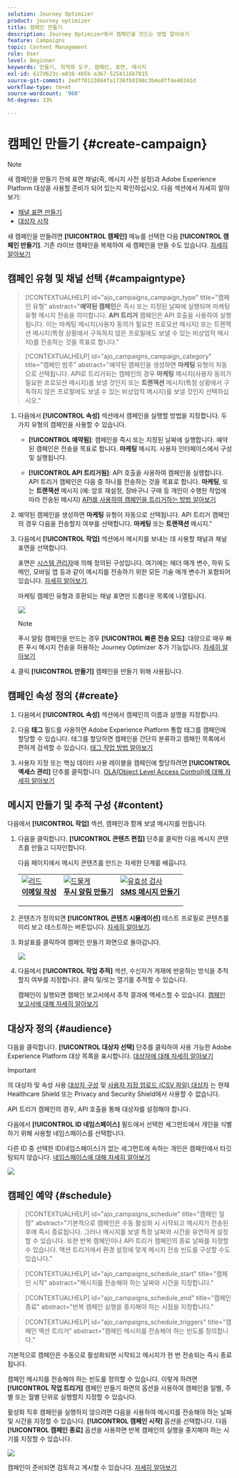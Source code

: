 ```yaml
---
solution: Journey Optimizer
product: journey optimizer
title: 캠페인 만들기
description: Journey Optimizer에서 캠페인을 만드는 방법 알아보기
feature: Campaigns
topic: Content Management
role: User
level: Beginner
keywords: 만들기, 최적화 도구, 캠페인, 표면, 메시지
exl-id: 617d623c-e038-4b5b-a367-5254116b7815
source-git-commit: 2edff0123084fa1736fb8198c3b4e8ff4e40341d
workflow-type: tm+mt
source-wordcount: '960'
ht-degree: 33%

---
```


# 캠페인 만들기 {#create-campaign}

>[!NOTE]
>
>새 캠페인을 만들기 전에 표면 채널(즉, 메시지 사전 설정)과 Adobe Experience Platform 대상을 사용할 준비가 되어 있는지 확인하십시오. 다음 섹션에서 자세히 알아보기:
>
>* [채널 표면 만들기](../configuration/channel-surfaces.md)
>* [대상자 시작](../audience/about-audiences.md)

새 캠페인을 만들려면 **[!UICONTROL 캠페인]** 메뉴를 선택한 다음 **[!UICONTROL 캠페인 만들기]**. 기존 라이브 캠페인을 복제하여 새 캠페인을 만들 수도 있습니다. [자세히 알아보기](modify-stop-campaign.md#duplicate)

## 캠페인 유형 및 채널 선택 {#campaigntype}

>[!CONTEXTUALHELP]
>id="ajo_campaigns_campaign_type"
>title="캠페인 유형"
>abstract="**예약된 캠페인**&#x200B;은 즉시 또는 지정된 날짜에 실행되며 마케팅 유형 메시지 전송을 의미합니다. **API 트리거** 캠페인은 API 호출을 사용하여 실행됩니다. 이는 마케팅 메시지(사용자 동의가 필요한 프로모션 메시지) 또는 트랜잭션 메시지(특정 상황에서 구독하지 않은 프로필에도 보낼 수 있는 비상업적 메시지)를 전송하는 것을 목표로 합니다."

>[!CONTEXTUALHELP]
>id="ajo_campaigns_campaign_category"
>title="캠페인 범주"
>abstract="예약된 캠페인을 생성하면 **마케팅** 유형이 자동으로 선택됩니다. API로 트리거되는 캠페인의 경우 **마케팅** 메시지(사용자 동의가 필요한 프로모션 메시지)를 보낼 것인지 또는 **트랜잭션** 메시지(특정 상황에서 구독하지 않은 프로필에도 보낼 수 있는 비상업적 메시지)를 보낼 것인지 선택하십시오."

1. 다음에서 **[!UICONTROL 속성]** 섹션에서 캠페인을 실행할 방법을 지정합니다. 두 가지 유형의 캠페인을 사용할 수 있습니다.

   * **[!UICONTROL 예약됨]**: 캠페인을 즉시 또는 지정된 날짜에 실행합니다. 예약된 캠페인은 전송을 목표로 합니다. **마케팅** 메시지. 사용자 인터페이스에서 구성 및 실행됩니다.

   * **[!UICONTROL API 트리거됨]**: API 호출을 사용하여 캠페인을 실행합니다. API 트리거 캠페인은 다음 중 하나를 전송하는 것을 목표로 합니다. **마케팅**, 또는 **트랜잭션** 메시지 (예: 암호 재설정, 장바구니 구매 등 개인이 수행한 작업에 따라 전송된 메시지) [API를 사용하여 캠페인을 트리거하는 방법 알아보기](api-triggered-campaigns.md)

1. 예약된 캠페인을 생성하면 **마케팅** 유형이 자동으로 선택됩니다. API 트리거 캠페인의 경우 다음을 전송할지 여부를 선택합니다. **마케팅** 또는 **트랜잭션** 메시지.&quot;

1. 다음에서 **[!UICONTROL 작업]** 섹션에서 메시지를 보내는 데 사용할 채널과 채널 표면을 선택합니다.

   표면은 [시스템 관리자](../start/path/administrator.md)에 의해 정의된 구성입니다. 여기에는 헤더 매개 변수, 하위 도메인, 모바일 앱 등과 같이 메시지를 전송하기 위한 모든 기술 매개 변수가 포함되어 있습니다. [자세히 알아보기](../configuration/channel-surfaces.md).

   마케팅 캠페인 유형과 호환되는 채널 표면만 드롭다운 목록에 나열됩니다.

   ![](assets/create-campaign-action.png)

   >[!NOTE]
   >
   >푸시 알림 캠페인을 만드는 경우 **[!UICONTROL 빠른 전송 모드]**: 대량으로 매우 빠른 푸시 메시지 전송을 허용하는 Journey Optimizer 추가 기능입니다. [자세히 알아보기](../push/create-push.md#rapid-delivery)

1. 클릭 **[!UICONTROL 만들기]** 캠페인을 만들기 위해 사용됩니다.

## 캠페인 속성 정의 {#create}

1. 다음에서 **[!UICONTROL 속성]** 섹션에서 캠페인의 이름과 설명을 지정합니다.

   <!--To test the content of your message, toggle the **[!UICONTROL Content experiment]** option on. This allows you to test multiple variables of a delivery on populations samples, in order to define which treatment has the biggest impact on the targeted population.[Learn more about content experiment](../campaigns/content-experiment.md).-->

1. 다음 **태그** 필드를 사용하면 Adobe Experience Platform 통합 태그를 캠페인에 할당할 수 있습니다. 태그를 할당하면 캠페인을 간단히 분류하고 캠페인 목록에서 편하게 검색할 수 있습니다. [태그 작업 방법 알아보기](../start/search-filter-categorize.md#tags)

1. 사용자 지정 또는 핵심 데이터 사용 레이블을 캠페인에 할당하려면 **[!UICONTROL 액세스 관리]** 단추를 클릭합니다. [OLA(Object Level Access Control)에 대해 자세히 알아보기](../administration/object-based-access.md)

## 메시지 만들기 및 추적 구성 {#content}

다음에서 **[!UICONTROL 작업]** 섹션, 캠페인과 함께 보낼 메시지를 만듭니다.

1. 다음을 클릭합니다. **[!UICONTROL 콘텐츠 편집]** 단추를 클릭한 다음 메시지 콘텐츠를 만들고 디자인합니다.

   다음 페이지에서 메시지 콘텐츠를 만드는 자세한 단계를 배웁니다.

   <table style="table-layout:fixed">
    <tr style="border: 0;">
    <td>
    <a href="../email/create-email.md">
    <img alt="리드" src="../assets/do-not-localize/email.jpg">
    </a>
    <div><a href="../email/create-email.md"><strong>이메일 작성</strong>
    </div>
    <p>
    </td>
    <td>
    <a href="../push/create-push.md">
      <img alt="드물게" src="../assets/do-not-localize/push.jpg">
    </a>
    <div>
    <a href="../push/create-push.md"><strong>푸시 알림 만들기</strong></a>
    </div>
    <p>
    </td>
    <td>
    <a href="../sms/create-sms.md">
      <img alt="유효성 검사" src="../assets/do-not-localize/sms.jpg">
    </a>
    <div>
    <a href="../sms/create-sms.md"><strong>SMS 메시지 만들기</strong></a>
    </div>
    <p>
    </td>
    </tr>
    </table>

1. 콘텐츠가 정의되면 **[!UICONTROL 콘텐츠 시뮬레이션]** 테스트 프로필로 콘텐츠를 미리 보고 테스트하는 버튼입니다. [자세히 알아보기](../content-management/preview-test.md).

1. 화살표를 클릭하여 캠페인 만들기 화면으로 돌아갑니다.

   ![](assets/create-campaign-design.png)

1. 다음에서 **[!UICONTROL 작업 추적]** 섹션, 수신자가 게재에 반응하는 방식을 추적할지 여부를 지정합니다. 클릭 및/또는 열기를 추적할 수 있습니다.

   캠페인이 실행되면 캠페인 보고서에서 추적 결과에 액세스할 수 있습니다. [캠페인 보고서에 대해 자세히 알아보기](../reports/campaign-global-report.md)

## 대상자 정의 {#audience}

다음을 클릭합니다. **[!UICONTROL 대상자 선택]** 단추를 클릭하여 사용 가능한 Adobe Experience Platform 대상 목록을 표시합니다. [대상자에 대해 자세히 알아보기](../audience/about-audiences.md)

>[!IMPORTANT]
>
>의 대상자 및 속성 사용 [대상자 구성](../audience/get-started-audience-orchestration.md) 및 [사용자 지정 업로드 (CSV 파일) 대상자](https://experienceleague.adobe.com/docs/experience-platform/segmentation/ui/overview.html#import-audience) 는 현재 Healthcare Shield 또는 Privacy and Security Shield에서 사용할 수 없습니다.
>
>API 트리거 캠페인의 경우, API 호출을 통해 대상자를 설정해야 합니다.

다음에서 **[!UICONTROL ID 네임스페이스]** 필드에서 선택한 세그먼트에서 개인을 식별하기 위해 사용할 네임스페이스를 선택합니다.

다른 ID 중 선택한 ID(네임스페이스)가 없는 세그먼트에 속하는 개인은 캠페인에서 타깃팅되지 않습니다. [네임스페이스에 대해 자세히 알아보기](../event/about-creating.md#select-the-namespace)

![](assets/create-campaign-namespace.png)

<!--If you are are creating an API-triggered campaign, the **[!UICONTROL cURL request]** section allows you to retrieve the **[!UICONTROL Campaign ID]** to use in the API call. [Learn more](api-triggered-campaigns.md)-->

## 캠페인 예약 {#schedule}

>[!CONTEXTUALHELP]
>id="ajo_campaigns_schedule"
>title="캠페인 일정"
>abstract="기본적으로 캠페인은 수동 활성화 시 시작되고 메시지가 전송된 후에 즉시 종료됩니다. 그러나 메시지를 보낼 특정 날짜와 시간을 유연하게 설정할 수 있습니다. 또한 반복 캠페인이나 API 트리거 캠페인의 종료 날짜를 지정할 수 있습니다. 액션 트리거에서 환경 설정에 맞게 메시지 전송 빈도를 구성할 수도 있습니다."

>[!CONTEXTUALHELP]
>id="ajo_campaigns_schedule_start"
>title="캠페인 시작"
>abstract="메시지를 전송해야 하는 날짜와 시간을 지정합니다."

>[!CONTEXTUALHELP]
>id="ajo_campaigns_schedule_end"
>title="캠페인 종료"
>abstract="반복 캠페인 실행을 중지해야 하는 시점을 지정합니다."

>[!CONTEXTUALHELP]
>id="ajo_campaigns_schedule_triggers"
>title="캠페인 액션 트리거"
>abstract="캠페인 메시지를 전송해야 하는 빈도를 정의합니다."

기본적으로 캠페인은 수동으로 활성화되면 시작되고 메시지가 한 번 전송되는 즉시 종료됩니다.

캠페인 메시지를 전송해야 하는 빈도를 정의할 수 있습니다. 이렇게 하려면 **[!UICONTROL 작업 트리거]** 캠페인 만들기 화면의 옵션을 사용하여 캠페인을 일별, 주별 또는 월별 단위로 실행할지 지정할 수 있습니다.

활성화 직후 캠페인을 실행하지 않으려면 다음을 사용하여 메시지를 전송해야 하는 날짜 및 시간을 지정할 수 있습니다. **[!UICONTROL 캠페인 시작]** 옵션을 선택합니다. 다음 **[!UICONTROL 캠페인 종료]** 옵션을 사용하면 반복 캠페인의 실행을 중지해야 하는 시기를 지정할 수 있습니다.

![](assets/create-campaign-schedule.png)

캠페인이 준비되면 검토하고 게시할 수 있습니다. [자세히 알아보기](review-activate-campaign.md)
